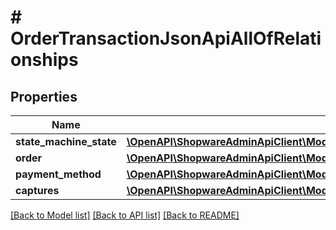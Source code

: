 # # OrderTransactionJsonApiAllOfRelationships

## Properties

Name | Type | Description | Notes
------------ | ------------- | ------------- | -------------
**state_machine_state** | [**\OpenAPI\ShopwareAdminApiClient\Model\OrderTransactionJsonApiAllOfRelationshipsStateMachineState**](OrderTransactionJsonApiAllOfRelationshipsStateMachineState.md) |  | [optional]
**order** | [**\OpenAPI\ShopwareAdminApiClient\Model\OrderTransactionJsonApiAllOfRelationshipsOrder**](OrderTransactionJsonApiAllOfRelationshipsOrder.md) |  | [optional]
**payment_method** | [**\OpenAPI\ShopwareAdminApiClient\Model\OrderTransactionJsonApiAllOfRelationshipsPaymentMethod**](OrderTransactionJsonApiAllOfRelationshipsPaymentMethod.md) |  | [optional]
**captures** | [**\OpenAPI\ShopwareAdminApiClient\Model\OrderTransactionJsonApiAllOfRelationshipsCaptures**](OrderTransactionJsonApiAllOfRelationshipsCaptures.md) |  | [optional]

[[Back to Model list]](../../README.md#models) [[Back to API list]](../../README.md#endpoints) [[Back to README]](../../README.md)
